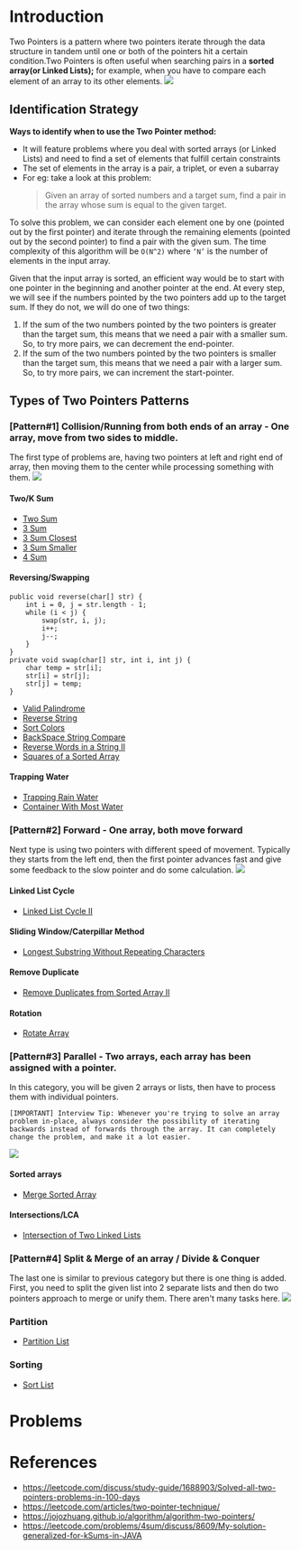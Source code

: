 
# Introduction
Two Pointers is a pattern where two pointers iterate through the data structure in tandem until one or both of the pointers
hit a certain condition.Two Pointers is often useful when searching pairs in a **sorted array(or Linked Lists);**
for example, when you have to compare each element of an array to its other elements.
![](../../../resources/twopointers.png)

## Identification Strategy
**Ways to identify when to use the Two Pointer method:**
* It will feature problems where you deal with sorted arrays (or Linked Lists)
  and need to find a set of elements that fulfill certain constraints
* The set of elements in the array is a pair, a triplet, or even a subarray
* For eg: take a look at this problem:
  > Given an array of sorted numbers and a target sum, find a pair in the array whose sum is equal to the given target.

To solve this problem, we can consider each element one by one (pointed out by the first pointer) and iterate through
the remaining elements (pointed out by the second pointer) to find a pair with the given sum.
The time complexity of this algorithm will be `O(N^2)` where `‘N’` is the number of elements in the input array.

Given that the input array is sorted, an efficient way would be to start with one pointer in the
beginning and another pointer at the end. At every step, we will see if the numbers pointed by the two pointers
add up to the target sum. If they do not, we will do one of two things:
1. If the sum of the two numbers pointed by the two pointers is greater than the target sum,
   this means that we need a pair with a smaller sum. So, to try more pairs, we can decrement the end-pointer.
2. If the sum of the two numbers pointed by the two pointers is smaller than the target sum,
   this means that we need a pair with a larger sum. So, to try more pairs, we can increment the start-pointer.

## Types of Two Pointers Patterns

### [Pattern#1] Collision/Running from both ends of an array - One array, move from two sides to middle.
The first type of problems are, having two pointers at left and right end of array, then moving them to the center while processing something with them.
![](https://assets.leetcode.com/users/images/83674944-3be0-4974-b7a8-e59319b896c7_1642138224.1528904.jpeg)

#### Two/K Sum
* [Two Sum](https://leetcode.com/problems/two-sum/)
* [3 Sum](https://leetcode.com/problems/3sum/)
* [3 Sum Closest](https://leetcode.com/problems/3sum-closest/)
* [3 Sum Smaller](https://leetcode.com/problems/3sum-smaller/)
* [4 Sum](https://leetcode.com/problems/4sum/)

#### Reversing/Swapping
```
public void reverse(char[] str) {
    int i = 0, j = str.length - 1;
    while (i < j) {
        swap(str, i, j);
        i++;
        j--;
    }
}
private void swap(char[] str, int i, int j) {
    char temp = str[i];
    str[i] = str[j];
    str[j] = temp;
}
```
* [Valid Palindrome](https://leetcode.com/problems/valid-palindrome)
* [Reverse String](https://leetcode.com/problems/reverse-string/)
* [Sort Colors](https://leetcode.com/problems/sort-colors/)
* [BackSpace String Compare](https://leetcode.com/problems/backspace-string-compare/)
* [Reverse Words in a String II](https://leetcode.com/problems/reverse-words-in-a-string-ii/)
* [Squares of a Sorted Array](https://leetcode.com/problems/squares-of-a-sorted-array/)

#### Trapping Water
* [Trapping Rain Water](https://leetcode.com/problems/trapping-rain-water/)
* [Container With Most Water](https://leetcode.com/problems/container-with-most-water/)

### [Pattern#2] Forward - One array, both move forward
Next type is using two pointers with different speed of movement. Typically they starts from the left end,
then the first pointer advances fast and give some feedback to the slow pointer and do some calculation.
![](https://assets.leetcode.com/users/images/f6ecb6b1-679e-48f9-91b5-de4602436865_1642138215.8872066.jpeg)
#### Linked List Cycle
* [Linked List Cycle II](https://leetcode.com/problems/linked-list-cycle-ii)
#### Sliding Window/Caterpillar Method
* [Longest Substring Without Repeating Characters ](https://leetcode.com/problems/longest-substring-without-repeating-characters)
#### Remove Duplicate
* [Remove Duplicates from Sorted Array II](https://leetcode.com/problems/remove-duplicates-from-sorted-array-ii/)
#### Rotation
* [Rotate Array](https://leetcode.com/problems/rotate-array/)

### [Pattern#3] Parallel - Two arrays, each array has been assigned with a pointer.
In this category, you will be given 2 arrays or lists, then have to process them with individual pointers.
```
[IMPORTANT] Interview Tip: Whenever you're trying to solve an array problem in-place, always consider the possibility of iterating 
backwards instead of forwards through the array. It can completely change the problem, and make it a lot easier.
```
![](https://assets.leetcode.com/users/images/2a44123b-9acb-4dbc-b230-d313a37039c9_1642138206.7972002.jpeg)
#### Sorted arrays
* [Merge Sorted Array](https://leetcode.com/problems/merge-sorted-array/)
#### Intersections/LCA
* [Intersection of Two Linked Lists](https://leetcode.com/problems/intersection-of-two-linked-lists/)

### [Pattern#4] Split & Merge of an array / Divide & Conquer
The last one is similar to previous category but there is one thing is added. First, you need to split the given list
into 2 separate lists and then do two pointers approach to merge or unify them. There aren't many tasks here.
![](https://assets.leetcode.com/users/images/1d3c2ed7-95ca-440d-9693-f3e31360b826_1642138190.9125686.jpeg)
### Partition
* [Partition List](https://leetcode.com/problems/partition-list/)
### Sorting
* [Sort List](https://leetcode.com/problems/sort-list/)


# Problems



# References
* https://leetcode.com/discuss/study-guide/1688903/Solved-all-two-pointers-problems-in-100-days
* https://leetcode.com/articles/two-pointer-technique/
* https://jojozhuang.github.io/algorithm/algorithm-two-pointers/
* https://leetcode.com/problems/4sum/discuss/8609/My-solution-generalized-for-kSums-in-JAVA